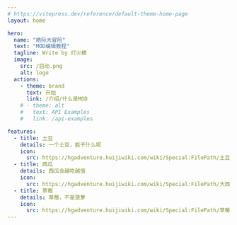 ```yaml
---
# https://vitepress.dev/reference/default-theme-home-page
layout: home

hero:
  name: "皓际大冒险"
  text: "MOD编辑教程"
  tagline: Write by 灯火橘
  image:
    src: /启动.png
    alt: logo
  actions:
    - theme: brand
      text: 开始
      link: /介绍/什么是MOD
    # - theme: alt
    #   text: API Examples
    #   link: /api-examples

features:
  - title: 土豆
    details: 一个土豆，能干什么呢
    icon: 
      src: https://hgadventure.huijiwiki.com/wiki/Special:FilePath/土豆.png
  - title: 西瓜
    details: 西瓜会越吃越饿
    icon:
      src: https://hgadventure.huijiwiki.com/wiki/Special:FilePath/大西瓜.png
  - title: 草莓
    details: 草莓，不是菠萝
    icon:
      src: https://hgadventure.huijiwiki.com/wiki/Special:FilePath/草莓.png
---
```

